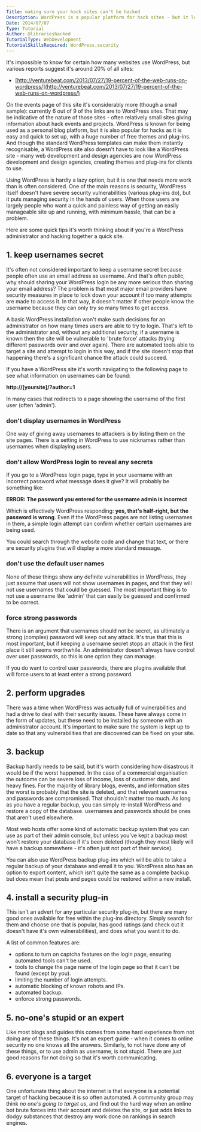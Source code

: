 ```yaml
---
Title: making sure your hack sites can't be hacked
Description: WordPress is a popular platform for hack sites - but it leaves security to the administrator.
Date: 2014/07/07
Type: Tutorial
Author: @librarieshacked
TutorialType: WebDevelopment
TutorialSkillsRequired: WordPress,security
---
```


It's impossible to know for certain how many websites use WordPress, but various reports suggest it's around 20% of all sites:

- [http://venturebeat.com/2013/07/27/19-percent-of-the-web-runs-on-wordpress/](http://venturebeat.com/2013/07/27/19-percent-of-the-web-runs-on-wordpress/)

On the events page of this site it's considerably more (though a small sample): currently 6 out of 9 of the links are to WordPress sites.  That may be indicative of the nature of those sites - often relatively small sites giving information about hack events and projects.  WordPress is known for being used as a personal blog platform, but it is also popular for hacks as it is easy and quick to set up, with a huge number of free themes and plug-ins.  And though the standard WordPress templates can make them instantly recognisable, a WordPress site also doesn't have to look like a WordPress site - many web development and design agencies are now WordPress development and design agencies, creating themes and plug-ins for clients to use.

Using WordPress is hardly a lazy option, but it is one that needs more work than is often considered.  One of the main reasons is security, WordPress itself doesn't have severe security vulnerabilities (various plug-ins do), but it puts managing security in the hands of users.  When those users are largely people who want a quick and painless way of getting an easily manageable site up and running, with minimum hassle, that can be a problem.

Here are some quick tips it's worth thinking about if you're a WordPress administrator and hacking together a quick site.

## 1. keep usernames secret

It's often not considered important to keep a username secret because people often use an email address as username.  And that's often public, why should sharing your WordPress login be any more serious than sharing your email address?  The problem is that most major email providers have security measures in place to lock down your account if too many attempts are made to access it.  In that way, it doesn't matter if other people know the username because they can only try so many times to get access.

A basic WordPress installation won't make such decisions for an administrator on how many times users are able to try to login.  That's left to the administrator and, without any additional security, if a username is known then the site will be vulnerable to 'brute force' attacks (trying different passwords over and over again).  There are automated tools able to target a site and attempt to login in this way, and if the site doesn't stop that happening there's a significant chance the attack could succeed.

If you have a WordPress site it's worth navigating to the following page to see what information on usernames can be found:

**http://[yoursite]/?author=1**

In many cases that redirects to a page showing the username of the first user (often 'admin').

### don't display usernames in WordPress

One way of giving away usernames to attackers is by listing them on the site pages.  There is a setting in WordPress to use nicknames rather than usernames when displaying users.

### don't allow WordPress login to reveal any secrets

If you go to a WordPress login page, type in your username with an incorrect password what message does it give?  It will probably be something like:

**ERROR: The password you entered for the username admin is incorrect**

Which is effectively WordPress responding: **yes, that's half-right, but the password is wrong**.  Even if the WordPress pages are not listing usernames in them, a simple login attempt can confirm whether certain usernames are being used.

You could search through the website code and change that text, or there are security plugins that will display a more standard message.  

### don't use the default user names

None of these things show any definite vulnerabilities in WordPress, they just assume that users will not show usernames in pages, and that they will not use usernames that could be guessed.  The most important thing is to not use a username like 'admin' that can easily be guessed and confirmed to be correct.

### force strong passwords

There is an argument that usernames should not be secret, as ultimately a strong (complex) password will keep out any attack.  It's true that this is most important, but if keeping a username secret stops an attack in the first place it still seems worthwhile.  An administrator doesn't always have control over user passwords, so this is one option they can manage.

If you do want to control user passwords, there are plugins available that will force users to at least enter a strong password.  

## 2. perform upgrades

There was a time when WordPress was actually full of vulnerabilities and had a drive to deal with their security issues.  These have always come in the form of updates, but these need to be installed by someone with an administrator account.  It's important to make sure the system is kept up to date so that any vulnerabilities that are discovered can be fixed on your site.

## 3. backup

Backup hardly needs to be said, but it's worth considering how disastrous it would be if the worst happened.  In the case of a commercial organisation the outcome can be severe loss of income, loss of customer data, and heavy fines.  For the majority of library blogs, events, and information sites the worst is probably that the site is deleted, and that relevant usernames and passwords are compromised.  That shouldn't matter too much.  As long as you have a regular backup, you can simply re-install WordPress and restore a copy of the database. usernames and passwords should be ones that aren't used elsewhere.

Most web hosts offer some kind of automatic backup system that you can use as part of their admin console, but unless you've kept a backup most won't restore your database if it's been deleted (though they most likely will have a backup somewhere - it's often just not part of their service).

You can also use WordPress backup plug-ins which will be able to take a regular backup of your database and email it to you.  WordPress also has an option to export content, which isn't quite the same as a complete backup but does mean that posts and pages could be restored within a new install.

## 4. install a security plug-in

This isn't an advert for any particular security plug-in, but there are many good ones available for free within the plug-ins directory.  Simply search for them and choose one that is popular, has good ratings (and check out it doesn't have it's own vulnerabilities), and does what you want it to do.

A list of common features are:

- options to turn on captcha features on the login page, ensuring automated tools can't be used.
- tools to change the page name of the login page so that it can't be found (except by you).
- limiting the number of login attempts.
- automatic blocking of known robots and IPs.
- automated backup.
- enforce strong passwords.

## 5. no-one's stupid or an expert

Like most blogs and guides this comes from some hard experience from not doing any of these things.  It's not an expert guide - when it comes to online security no one knows all the answers.  Similarly, to not have done any of these things, or to use admin as username, is not stupid.  There are just good reasons for not doing so that it's worth communicating.

## 6. everyone is a target

One unfortunate thing about the internet is that everyone is a potential target of hacking because it is so often automated.  A community group may think *no one's going to target us*, and find out the hard way when an online bot brute forces into their account and deletes the site, or just adds links to dodgy substances that destroy any work done on rankings in search engines.